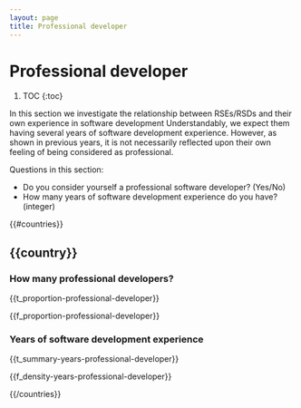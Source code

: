 ```yaml
---
layout: page
title: Professional developer
---
```

# Professional developer

1. TOC
{:toc}

In this section we investigate the relationship between RSEs/RSDs and their own
experience in software development Understandably, we expect them having
several years of software development experience. However, as shown in previous
years, it is not necessarily reflected upon their own feeling of being
considered as professional.

Questions in this section:

* Do you consider yourself a professional software developer? (Yes/No)
* How many years of software development experience do you have? (integer)

{{#countries}}

## {{country}}

### How many professional developers?

{{t_proportion-professional-developer}}

{{f_proportion-professional-developer}}

### Years of software development experience

{{t_summary-years-professional-developer}}

{{f_density-years-professional-developer}}

{{/countries}}
